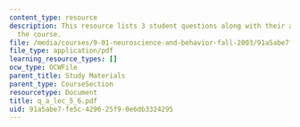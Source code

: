 ```yaml
---
content_type: resource
description: This resource lists 3 student questions along with their answers for
  the course.
file: /media/courses/9-01-neuroscience-and-behavior-fall-2003/91a5abe7fe5c429625f90e6db3324295_q_a_lec_5_6.pdf
file_type: application/pdf
learning_resource_types: []
ocw_type: OCWFile
parent_title: Study Materials
parent_type: CourseSection
resourcetype: Document
title: q_a_lec_5_6.pdf
uid: 91a5abe7-fe5c-4296-25f9-0e6db3324295
---
```

